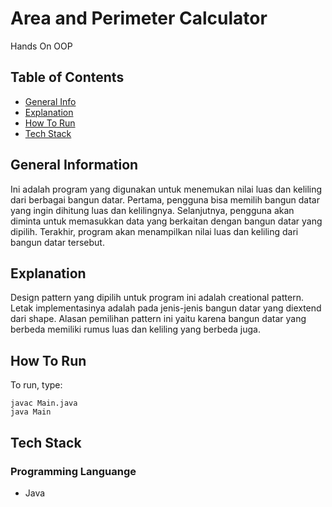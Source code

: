 # Area and Perimeter Calculator

Hands On OOP
<br />

## Table of Contents
* [General Info](#general-information)
* [Explanation](#explanation)
* [How To Run](#how-to-run)
* [Tech Stack](#tech-stack)

## General Information
Ini adalah program yang digunakan untuk menemukan nilai luas dan keliling dari berbagai bangun datar. Pertama, pengguna bisa memilih bangun datar yang ingin dihitung luas dan kelilingnya. Selanjutnya, pengguna akan diminta untuk memasukkan data yang berkaitan dengan bangun datar yang dipilih. Terakhir, program akan menampilkan nilai luas dan keliling dari bangun datar tersebut.

## Explanation
Design pattern yang dipilih untuk program ini adalah creational pattern. Letak implementasinya adalah pada jenis-jenis bangun datar yang diextend dari shape. Alasan pemilihan pattern ini yaitu karena bangun datar yang berbeda memiliki rumus luas dan keliling yang berbeda juga.

## How To Run
To run, type:
```shell
javac Main.java
java Main
```

## Tech Stack
### Programming Languange
* Java
